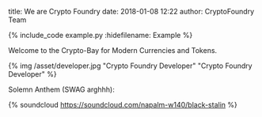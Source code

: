 title: We are Crypto Foundry
date: 2018-01-08 12:22
author: CryptoFoundry Team

{% include_code example.py :hidefilename: Example %}

Welcome to the Crypto-Bay for Modern Currencies and
Tokens.

{% img /asset/developer.jpg "Crypto Foundry Developer" "Crypto Foundry Developer" %}

Solemn Anthem (SWAG arghhh):

{% soundcloud https://soundcloud.com/napalm-w140/black-stalin %}
